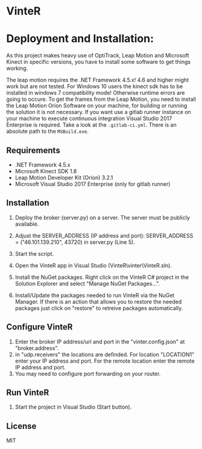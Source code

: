 # VinteR


# Deployment and Installation:

As this project makes heavy use of OptiTrack, Leap Motion and Microsoft Kinect in specific versions, you have to install some software to get things working.

The leap motion requires the .NET Framework 4.5.x! 4.6 and higher might work but are not tested. For Windows 10 users the kinect sdk has to be installed in windows 7 compatibility mode! Otherwise runtime errors are going to occure. To get the frames from the Leap Motion, you need to install the Leap Motion Orion Software on your machine, for building or running the solution it is not necessary. If you want use a gitlab runner instance on your machine to execute continuous integration Visual Studio 2017 Enterprise is required. Take a look at the `.gitlab-ci.yml`. There is an absolute path to the `MSBuild.exe`.

## Requirements

- .NET Framework 4.5.x
- Microsoft Kinect SDK 1.8
- Leap Motion Developer Kit (Orion) 3.2.1
- Microsoft Visual Studio 2017 Enterprise (only for gitlab runner)

## Installation

1. Deploy the broker (server.py) on a server. The server must be publicly available.

2. Adjust the SERVER_ADDRESS (IP address and port): SERVER_ADDRESS = ("46.101.139.210", 43720) in server.py (Line 5).

3. Start the script.

4. Open the VinteR app in Visual Studio (VinteR\vinter\VinteR.sln).

5. Install the NuGet packages. Right click on the VinteR C# project in the Solution Explorer and select "Manage NuGet Packages...".

6. Install/Update the packages needed to run VinteR via the NuGet Manager. If there is an action that allows you to restore the needed packages just click on "restore" to retreive packages automatically.

## Configure VinteR

1. Enter the broker IP address/url and port in the "vinter.config.json" at "broker.address".
2. in "udp.receivers" the locations are definded. For location "LOCATION1" enter your IP address and port. For the remote location enter the remote IP address and port.
3. You may need to configure port forwarding on your router.

## Run VinteR

1. Start the project in Visual Studio (Start button).


## License
MIT
